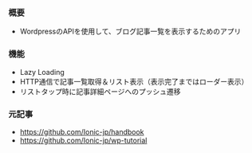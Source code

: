 ### 概要
* WordpressのAPIを使用して、ブログ記事一覧を表示するためのアプリ

### 機能
* Lazy Loading
* HTTP通信で記事一覧取得＆リスト表示（表示完了まではローダー表示）
* リストタップ時に記事詳細ページへのプッシュ遷移

### 元記事
* https://github.com/Ionic-jp/handbook
* https://github.com/Ionic-jp/wp-tutorial